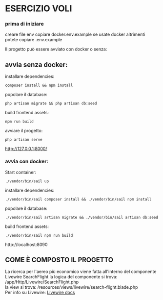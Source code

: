 # ESERCIZIO VOLI 
### prima di iniziare
creare file env 
copiare docker.env.example se usate docker
altrimenti potete copiare .env.example

Il progetto può essere avviato con docker o senza:

## avvia senza docker:
installare dependencies:
```shell
composer install && npm install
````
popolare il database:
```shell
php artisan migrate && php artisan db:seed 
```
build frontend assets:
```shell
npm run build 
```
avviare il progetto:
```shell
php artisan serve
```
http://127.0.0.1:8000/

### avvia con docker:
Start container:
```shell
./vendor/bin/sail up 
```
installare dependencies:
```shell
./vendor/bin/sail composer install && ./vendor/bin/sail npm install
````
popolare il database:
```shell
./vendor/bin/sail artisan migrate && ./vendor/bin/sail artisan db:seed 
```
build frontend assets:
```shell
./vendor/bin/sail npm run build 
```
http://localhost:8090


## COME È COMPOSTO IL PROGETTO
La ricerca per l'aereo più economico viene fatta all'interno del componente Livewire
SearchFlight 
la logica del componente si trova: /app/Http/Livewire/SearchFlight.php
<br>
la view si trova: /resources/views/livewire/search-flight.blade.php
<br>
Per info su Livewire: <a target="_blank" href="https://laravel-livewire.com/docs/2.x/quickstart">Livewire docs</a>









